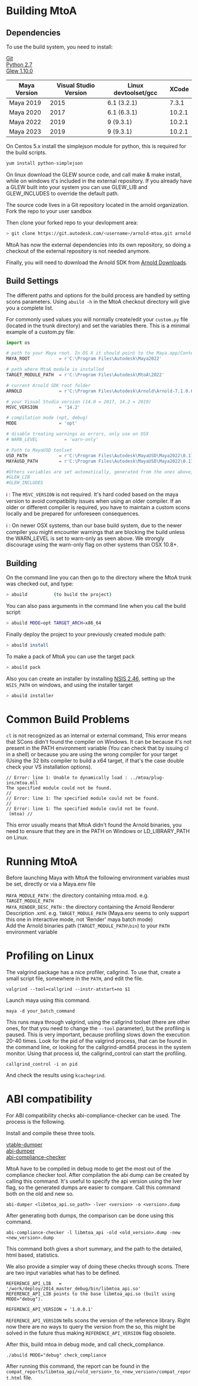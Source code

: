 # Building MtoA
## Dependencies

To use the build system, you need to install:

[​Git](https://git-scm.com/)<br>
[​Python 2.7](https://www.python.org/downloads/release/python-2711/)<br>
[​Glew 1.10.0](https://sourceforge.net/projects/glew/files/glew/1.10.0/)<br>

|Maya Version|Visual Studio Version|Linux devtoolset/gcc|XCode|
|------------|------------|------------|------------|
| Maya 2019 | 2015 | 6.1 (3.2.1) | 7.3.1 |
| Maya 2020 | 2017 | 6.1 (6.3.1) | 10.2.1 |
| Maya 2022 | 2019 | 9 (9.3.1) | 10.2.1 |
| Maya 2023 | 2019 | 9 (9.3.1) | 10.2.1 |

On Centos 5.x install the simplejson module for python, this is required for the build scripts.

```bash
yum install python-simplejson
```

On linux download the ​GLEW source code, and call make & make install, while on windows it's included in the external repository. If you already have a GLEW built into your system you can use GLEW_LIB and GLEW_INCLUDES to override the default path.

The source code lives in a Git repository located in the arnold organization. 
Fork the repo to your user sandbox

Then clone your forked repo to your devlopment area:

```bash
> git clone https://git.autodesk.com/<username>/arnold-mtoa.git arnold-mtoa
```

MtoA has now the external dependencies into its own repository, so doing a checkout of the external repository is not needed anymore.

Finally, you will need to download the ​Arnold SDK from [Arnold Downloads](https://www.arnoldrenderer.com/download/#arnold-sdk).

## Build Settings
The different paths and options for the build process are handled by setting scons parameters. Using `abuild -h` in the MtoA checkout directory will give you a complete list.

For commonly used values you will normally create/edit your `custom.py` file (located in the trunk directory) and set the variables there. This is a minimal example of a custom.py file:

```python
import os

# path to your Maya root. In OS X it should point to the Maya.app/Contents folder
MAYA_ROOT           = r'C:\Program Files\Autodesk\Maya2022'                 

# path where MtoA module is installed
TARGET_MODULE_PATH  = r'C:\Program Files\Autodesk\MtoA\2022'                

# current Arnold SDK root folder
ARNOLD              = r'C:\Program Files\Autodesk\Arnold\Arnold-7.1.0.0'    

# your Visual Studio version (14.0 = 2017, 14.2 = 2019)
MSVC_VERSION        = '14.2'                                                

# compilation mode (opt, debug)
MODE                = 'opt'                                                 

# disable treating warnings as errors, only use on OSX
# WARN_LEVEL          = 'warn-only'                                         

# Path to MayaUSD toolset
USD_PATH            = r'C:\Program Files\Autodesk\MayaUSD\Maya2022\0.17.0\USD3'
MAYAUSD_PATH        = r'C:\Program Files\Autodesk\MayaUSD\Maya2022\0.17.0\MayaUSD3'

#Others variables are set automatically, generated from the ones above, but you can override them
#GLEW_LIB
#GLEW_INCLUDES
```

:information_source: : The `MSVC_VERSION` is not required. It's hard coded based on the maya version to avoid compatibility issues when using an older compiler. If an older or different compiler is required, you have to maintain a custom scons locally and be prepared for unforeseen consequences.

:information_source: : On newer OSX systems, than our base build system, due to the newer compiler you might encounter warnings that are blocking the build unless the WARN_LEVEL is set to warn-only as seen above. We strongly discourage using the warn-only flag on other systems than OSX 10.8+.

## Building
On the command line you can then go to the directory where the MtoA trunk was checked out, and type:
```bash
> abuild          (to build the project)
```

You can also pass arguments in the command line when you call the build script:
```bash
> abuild MODE=opt TARGET_ARCH=x86_64
```

Finally deploy the project to your previously created module path:
```bash
> abuild install
```

To make a pack of MtoA you can use the target pack
```bash
> abuild pack
```

Also you can create an installer by installing [NSIS 2.46](http://nsis.sourceforge.net/Download), setting up the `NSIS_PATH` on windows, and using the installer target
```bash
> abuild installer
```

# Common Build Problems
`cl` is not recognized as an internal or external command,
This error means that SCons didn't found the compiler on Windows. It can be because it's not present in the PATH environment variable (You can check that by issuing cl in a shell) or because you are using the wrong compiler for your target (Using the 32 bits compiler to build a x64 target, if that's the case double check your VS installation options).

```
// Error: line 1: Unable to dynamically load : ../mtoa/plug-ins/mtoa.mll
The specified module could not be found.
// 
// Error: line 1: The specified module could not be found.
// 
// Error: line 1: The specified module could not be found.
 (mtoa) //
```

This error usually means that MtoA didn't found the Arnold binaries, you need to ensure that they are in the PATH on Windows or LD_LIBRARY_PATH on Linux.

# Running MtoA
Before launching Maya with MtoA the following environment variables must be set, directly or via a Maya.env file

`MAYA_MODULE_PATH` : the directory containing mtoa.mod. e.g. `TARGET_MODULE_PATH` <br>
`MAYA_RENDER_DESC_PATH` : the directory containing the Arnold Renderer Description .xml. e.g. `TARGET_MODULE_PATH` (Maya.env seems to only support this one in interactive mode, not 'Render' maya batch mode) <br>
Add the Arnold binaries path (`TARGET_MODULE_PATH\bin`) to your `PATH` environment variable

# Profiling on Linux
The valgrind package has a nice profiler, callgrind. To use that, create a small script file, somewhere in the `PATH`, and edit the file.

```
valgrind --tool=callgrind --instr-atstart=no $1
```
Launch maya using this command.
```
maya -d your_batch_command
```

This runs maya through valgrind, using the callgrind toolset (there are other ones, for that you need to change the `--tool` parameter), but the profiling is paused. This is very important, because profiling slows down the execution 20-40 times. Look for the pid of the valgrind process, that can be found in the command line, or looking for the callgrind-amd64 process in the system monitor. Using that process id, the callgrind_control can start the profiling.
```
callgrind_control -i on pid
```
And check the results using `kcachegrind`.

# ABI compatibility
For ABI compatibility checks abi-compliance-checker can be used. The process is the following.

Install and compile these three tools.

[vtable-dumper](​​https://github.com/lvc/vtable-dumper)<br>
[abi-dumper](​​https://github.com/lvc/abi-dumper)<br>
[abi-compliance-checker](​​https://github.com/lvc/abi-compliance-checker)

MtoA have to be compiled in debug mode to get the most out of the compliance checker tool. After compilation the abi dump can be created by calling this command. It's useful to specify the api version using the lver flag, so the generated dumps are easier to compare. Call this command both on the old and new so.
```
abi-dumper <libmtoa_api.so_path> -lver <version> -o <version>.dump
```
After generating both dumps, the comparison can be done using this command.
```
abi-compliance-checker -l libmtoa_api -old <old_version>.dump -new <new_version>.dump
```
This command both gives a short summary, and the path to the detailed, html based, statistics.

We also provide a simpler way of doing these checks through scons. There are two input variables what has to be defined.
```
REFERENCE_API_LIB   = '/work/deploy/2014_master_debug/bin/libmtoa_api.so'
REFERENCE_API_LIB points to the base libmtoa_api.so (built using MODE="debug").

REFERENCE_API_VERSION = '1.0.0.1'
```
`REFERENCE_API_VERSION` tells scons the version of the reference library. Right now there are no ways to query the version from the so, this might be solved in the future thus making `REFERENCE_API_VERSION` flag obsolete.

After this, build mtoa in debug mode, and call check_compliance.
```
./abuild MODE="debug" check_compliance
```
After running this command, the report can be found in the `compat_reports/libmtoa_api/<old_version>_to_<new_version>/compat_report.html` file.
